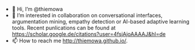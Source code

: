 - 👋 Hi, I’m @thiemowa
- 👀 I’m interested in collaboration on conversational interfaces, argumentation mining, empathy detection or AI-based adaptive learning tools. Recent punlications can be found at https://scholar.google.de/citations?user=4fsjAjoAAAAJ&hl=de
- 📫 How to reach me http://thiemowa.github.io/.


